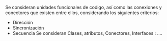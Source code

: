 Se consideran unidades funcionales de codigo, así como las conexiones y conectores que existen entre ellos, considerando los siguientes criterios:
* Dirección
* Sincronización
* Secuencia
Se consideran Clases, atributos, Conectores, Interfaces : ....